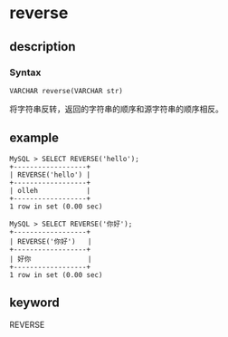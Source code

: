 # reverse

## description

### Syntax

`VARCHAR reverse(VARCHAR str)`

将字符串反转，返回的字符串的顺序和源字符串的顺序相反。

## example

```Plain Text
MySQL > SELECT REVERSE('hello');
+------------------+
| REVERSE('hello') |
+------------------+
| olleh            |
+------------------+
1 row in set (0.00 sec)

MySQL > SELECT REVERSE('你好');
+------------------+
| REVERSE('你好')   |
+------------------+
| 好你              |
+------------------+
1 row in set (0.00 sec)
```

## keyword

REVERSE
